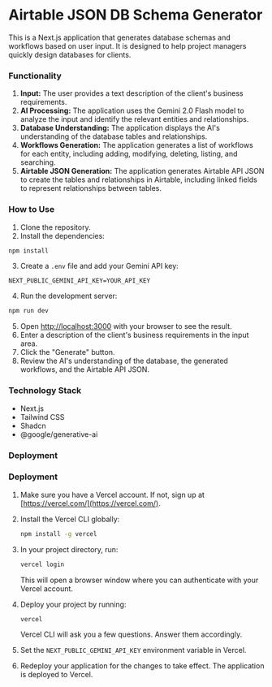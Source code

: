 # Airtable JSON DB Schema Generator

This is a Next.js application that generates database schemas and workflows based on user input. It is designed to help project managers quickly design databases for clients.

### Functionality

1.  **Input:** The user provides a text description of the client's business requirements.
2.  **AI Processing:** The application uses the Gemini 2.0 Flash model to analyze the input and identify the relevant entities and relationships.
3.  **Database Understanding:** The application displays the AI's understanding of the database tables and relationships.
4.  **Workflows Generation:** The application generates a list of workflows for each entity, including adding, modifying, deleting, listing, and searching.
5.  **Airtable JSON Generation:** The application generates Airtable API JSON to create the tables and relationships in Airtable, including linked fields to represent relationships between tables.

### How to Use

1.  Clone the repository.
2.  Install the dependencies:

```bash
npm install
```

3.  Create a `.env` file and add your Gemini API key:

```
NEXT_PUBLIC_GEMINI_API_KEY=YOUR_API_KEY
```

4.  Run the development server:

```bash
npm run dev
```

5.  Open [http://localhost:3000](http://localhost:3000) with your browser to see the result.
6.  Enter a description of the client's business requirements in the input area.
7.  Click the "Generate" button.
8.  Review the AI's understanding of the database, the generated workflows, and the Airtable API JSON.

### Technology Stack

*   Next.js
*   Tailwind CSS
*   Shadcn
*   @google/generative-ai

### Deployment


### Deployment

1.  Make sure you have a Vercel account. If not, sign up at [https://vercel.com/](https://vercel.com/).
2.  Install the Vercel CLI globally:

    ```bash
    npm install -g vercel
    ```
3.  In your project directory, run:

    ```bash
    vercel login
    ```

    This will open a browser window where you can authenticate with your Vercel account.
4.  Deploy your project by running:

    ```bash
    vercel
    ```

    Vercel CLI will ask you a few questions. Answer them accordingly.
5.  Set the `NEXT_PUBLIC_GEMINI_API_KEY` environment variable in Vercel.
6.  Redeploy your application for the changes to take effect.
The application is deployed to Vercel.
